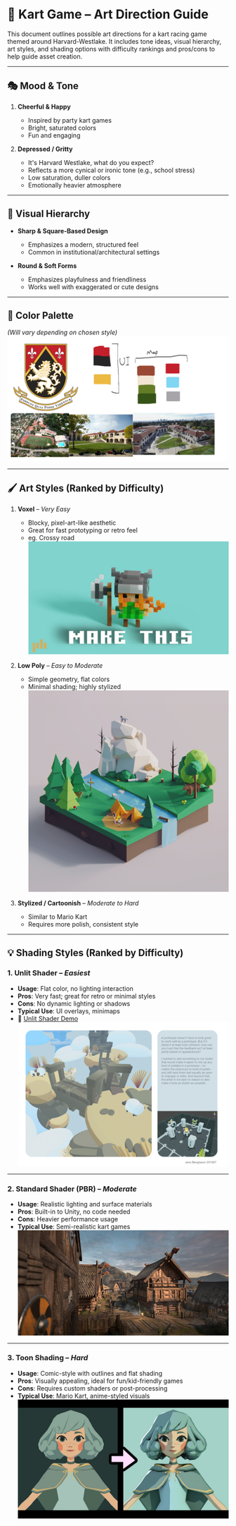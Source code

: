 # 🏁 Kart Game – Art Direction Guide

This document outlines possible art directions for a kart racing game themed around Harvard-Westlake. It includes tone ideas, visual hierarchy, art styles, and shading options with difficulty rankings and pros/cons to help guide asset creation.

---

## 🎭 Mood & Tone

1. **Cheerful & Happy**  
   - Inspired by party kart games  
   - Bright, saturated colors  
   - Fun and engaging

2. **Depressed / Gritty**  
   - It's Harvard Westlake, what do you expect? 
   - Reflects a more cynical or ironic tone (e.g., school stress)  
   - Low saturation, duller colors  
   - Emotionally heavier atmosphere

---

## 🧩 Visual Hierarchy

- **Sharp & Square-Based Design**  
  - Emphasizes a modern, structured feel  
  - Common in institutional/architectural settings

- **Round & Soft Forms**  
  - Emphasizes playfulness and friendliness  
  - Works well with exaggerated or cute designs

---

## 🎨 Color Palette
*(Will vary depending on chosen style)*  
![color palette](./colorPalette.png)



---

## 🖌️ Art Styles (Ranked by Difficulty)

1. **Voxel** – *Very Easy*  
   - Blocky, pixel-art-like aesthetic 
   - Great for fast prototyping or retro feel  
   - eg. Crossy road
    ![voxel](./pic6.jpg)

2. **Low Poly** – *Easy to Moderate*  
   - Simple geometry, flat colors  
   - Minimal shading; highly stylized
   ![low poly](./pic5.jpeg)

3. **Stylized / Cartoonish** – *Moderate to Hard*  
   - Similar to Mario Kart  
   - Requires more polish, consistent style  

---

## 💡 Shading Styles (Ranked by Difficulty)

### 1. **Unlit Shader** – *Easiest*  
- **Usage**: Flat color, no lighting interaction  
- **Pros**: Very fast; great for retro or minimal styles  
- **Cons**: No dynamic lighting or shadows  
- **Typical Use**: UI overlays, minimaps  
- 🔗 [Unlit Shader Demo](https://www.polygon-treehouse.com/blog/2017/10/2/lighting-the-unlit)  
![unlit](./pic3.jpg)

---

### 2. **Standard Shader (PBR)** – *Moderate*  
- **Usage**: Realistic lighting and surface materials  
- **Pros**: Built-in to Unity, no code needed  
- **Cons**: Heavier performance usage  
- **Typical Use**: Semi-realistic kart games  
![standard](./pic4.jpg)

---

### 3. **Toon Shading** – *Hard*  
- **Usage**: Comic-style with outlines and flat shading  
- **Pros**: Visually appealing, ideal for fun/kid-friendly games  
- **Cons**: Requires custom shaders or post-processing  
- **Typical Use**: Mario Kart, anime-styled visuals  
![toon](./pic2.jpg)